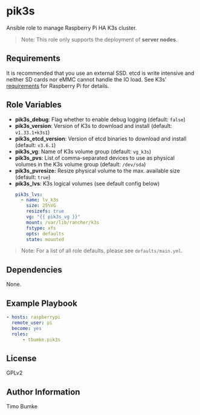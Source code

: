 pik3s
=========

Ansible role to manage Raspberry Pi HA K3s cluster.

> Note: This role only supports the deployment of **server nodes**.

Requirements
------------

It is recommended that you use an external SSD. etcd is write intensive and neither SD cards nor eMMC cannot handle the IO load. See K3s' [requirements](https://docs.k3s.io/installation/requirements?os=pi) for Raspberry Pi for details.

Role Variables
--------------

- **pik3s_debug**: Flag whether to enable debug logging (default: `false`)
- **pik3s_version**: Version of K3s to download and install (default: `v1.33.1+k3s1`)
- **pik3s_etcd_version**: Version of etcd binaries to download and install (default: `v3.6.1`)
- **pik3s_vg**: Name of K3s volume group (default: `vg_k3s`)
- **pik3s_pvs**: List of comma-separated devices to use as physical volumes in the K3s volume group (default: `/dev/sda`)
- **pik3s_pvresize:** Resize physical volume to the max. available size (default: `true`)
- **pik3s_lvs**: K3s logical volumes (see default config below)
  ``` yaml
  pik3s_lvs:
    - name: lv_k3s
      size: 25%VG
      resizefs: true
      vg: "{{ pik3s_vg }}"
      mount: /var/lib/rancher/k3s
      fstype: xfs
      opts: defaults
      state: mounted
  ```

> Note: For a list of all role defaults, please see `defaults/main.yml`.

Dependencies
------------

None.

Example Playbook
----------------

``` yaml
- hosts: raspberrypi
  remote_user: pi
  become: yes
  roles:
      - tbumke.pik3s
```

License
-------

GPLv2

Author Information
------------------

Timo Bumke
